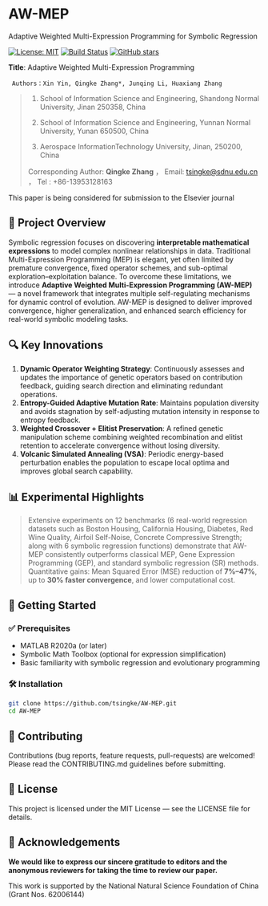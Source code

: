 
# AW-MEP  
Adaptive Weighted Multi-Expression Programming for Symbolic Regression  

[![License: MIT](https://img.shields.io/badge/License-MIT-blue.svg)](LICENSE) [![Build Status](https://img.shields.io/badge/build-passing-brightgreen.svg)](https://github.com/tsingke/AW-MEP) [![GitHub stars](https://img.shields.io/github/stars/tsingke/AW-MEP.svg)](https://github.com/tsingke/AW-MEP/stargazers)  

**Title**: Adaptive Weighted Multi-Expression Programming

```
 Authors：Xin Yin, Qingke Zhang*, Junqing Li, Huaxiang Zhang
```
> 1. School of Information Science and Engineering, Shandong Normal University, Jinan 250358, China
> 
> 2. School of Information Science and Engineering, Yunnan Normal University,  Yunan 650500, China
> 
> 3. Aerospace InformationTechnology University, Jinan, 250200, China
>
> 
> Corresponding Author: **Qingke Zhang** ， Email: tsingke@sdnu.edu.cn ， Tel :  +86-13953128163

This paper is being considered for submission to the Elsevier journal

## 🚀 Project Overview  
Symbolic regression focuses on discovering **interpretable mathematical expressions** to model complex nonlinear relationships in data. Traditional Multi-Expression Programming (MEP) is elegant, yet often limited by premature convergence, fixed operator schemes, and sub-optimal exploration–exploitation balance. To overcome these limitations, we introduce **Adaptive Weighted Multi-Expression Programming (AW-MEP)** — a novel framework that integrates multiple self-regulating mechanisms for dynamic control of evolution. AW-MEP is designed to deliver improved convergence, higher generalization, and enhanced search efficiency for real-world symbolic modeling tasks.  

## 🔍 Key Innovations  
1. **Dynamic Operator Weighting Strategy**: Continuously assesses and updates the importance of genetic operators based on contribution feedback, guiding search direction and eliminating redundant operations.  
2. **Entropy-Guided Adaptive Mutation Rate**: Maintains population diversity and avoids stagnation by self-adjusting mutation intensity in response to entropy feedback.  
3. **Weighted Crossover + Elitist Preservation**: A refined genetic manipulation scheme combining weighted recombination and elitist retention to accelerate convergence without losing diversity.  
4. **Volcanic Simulated Annealing (VSA)**: Periodic energy-based perturbation enables the population to escape local optima and improves global search capability.  

## 📊 Experimental Highlights  
> Extensive experiments on 12 benchmarks (6 real-world regression datasets such as Boston Housing, California Housing, Diabetes, Red Wine Quality, Airfoil Self-Noise, Concrete Compressive Strength; along with 6 symbolic regression functions) demonstrate that AW-MEP consistently outperforms classical MEP, Gene Expression Programming (GEP), and standard symbolic regression (SR) methods.  
> Quantitative gains: Mean Squared Error (MSE) reduction of **7%–47%**, up to **30% faster convergence**, and lower computational cost.  

## 🧩 Getting Started  

### ✅ Prerequisites  
- MATLAB R2020a (or later)  
- Symbolic Math Toolbox (optional for expression simplification)  
- Basic familiarity with symbolic regression and evolutionary programming  

### 🛠 Installation  
```bash
git clone https://github.com/tsingke/AW-MEP.git  
cd AW-MEP
```

## 🤝 Contributing

Contributions (bug reports, feature requests, pull-requests) are welcomed! Please read the CONTRIBUTING.md
 guidelines before submitting.

##  📄 License

This project is licensed under the MIT License — see the LICENSE
 file for details.

 ## 🙏 Acknowledgements

**We would like to express our sincere gratitude to editors and the anonymous reviewers for taking the time to review our paper.** 

This work is supported by the National Natural Science Foundation of China (Grant Nos. 62006144) 
